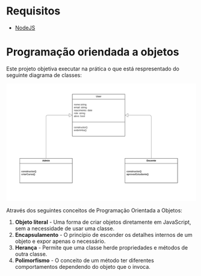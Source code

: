# Requisitos
- [NodeJS](https://nodejs.org/)

# Programação oriendada a objetos

Este projeto objetiva executar na prática o que está respresentado do seguinte diagrama de classes:

![Texto alternativo](https://github.com/Fredon99/PUCRS_Memorial/blob/main/02-POO/00-diagramaClasse.png)

Através dos seguintes conceitos de Programação Orientada a Objetos:

1. **Objeto literal** - Uma forma de criar objetos diretamente em JavaScript, sem a necessidade de usar uma classe.
2. **Encapsulamento** - O princípio de esconder os detalhes internos de um objeto e expor apenas o necessário.
3. **Herança** - Permite que uma classe herde propriedades e métodos de outra classe. 
4. **Polimorfismo** - O conceito de um método ter diferentes comportamentos dependendo do objeto que o invoca.